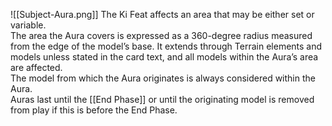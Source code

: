 ![[Subject-Aura.png]] The Ki Feat affects an area that may be either set or variable.  
The area the Aura covers is expressed as a 360-degree radius measured from the edge of the model’s base. It extends through Terrain elements and models unless stated in the card text, and all models within the Aura’s area are affected.  
The model from which the Aura originates is always considered within the Aura.  
Auras last until the [[End Phase]] or until the originating model is removed from play if this is before the End Phase.